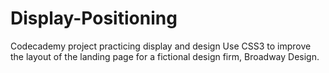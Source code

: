 # Display-Positioning
Codecademy project practicing display and design
Use CSS3 to improve the layout of the landing page for a fictional design firm, Broadway Design.
